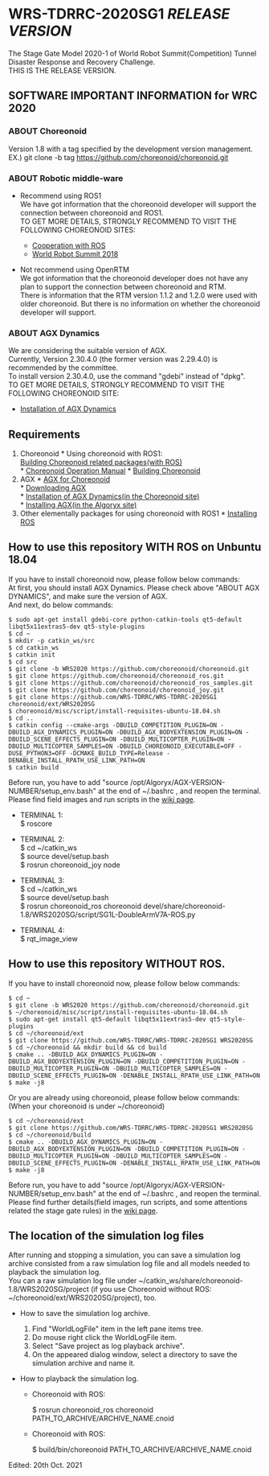 # WRS-TDRRC-2020SG1  _RELEASE VERSION_  
The Stage Gate Model 2020-1 of World Robot Summit(Competition) Tunnel Disaster Response and Recovery Challenge.  
THIS IS THE RELEASE VERSION.  

## SOFTWARE IMPORTANT INFORMATION for WRC 2020  
### ABOUT Choreonoid  
Version 1.8 with a tag specified by the development version management.  
EX.) git clone -b tag https://github.com/choreonoid/choreonoid.git  

### ABOUT Robotic middle-ware  
 * Recommend using ROS1  
We have got information that the choreonoid developer will support the connection between choreonoid and ROS1.  
TO GET MORE DETAILS, STRONGLY RECOMMEND TO VISIT THE FOLLOWING CHOREONOID SITES:

    * [Cooperation with ROS](https://choreonoid.org/en/documents/latest/ros/index.html)  
    * [World Robot Summit 2018](https://choreonoid.org/en/documents/latest/wrs2018/index.html)  

 * Not recommend using OpenRTM  
We got information that the choreonoid developer does not have any plan to support the connection between choreonoid and RTM.  
There is information that the RTM version 1.1.2 and 1.2.0 were used with older choreonoid. But there is no information on whether the choreonoid developer will support.  

### ABOUT AGX Dynamics  
We are considering the suitable version of AGX.  
Currently, Version 2.30.4.0 (the former version was 2.29.4.0) is recommended by the committee.  
To install version 2.30.4.0, use the command "gdebi" instead of "dpkg".  
TO GET MORE DETAILS, STRONGLY RECOMMEND TO VISIT THE FOLLOWING CHOREONOID SITE:

  * [Installation of AGX Dynamics](https://translate.google.com/translate?sl=auto&tl=en&u=https://choreonoid.org/ja/documents/latest/agxdynamics/install/install-agx-ubuntu.html%23id5)  

## Requirements  

  1. Choreonoid
    * Using choreonoid with ROS1:  
      [Building Choreonoid related packages(with ROS)](https://choreonoid.org/en/documents/latest/ros/build-choreonoid.html)  
    * [Choreonoid Operation Manual](https://choreonoid.org/en/manuals/latest/index.html)
    * [Building Choreonoid](https://choreonoid.org/en/manuals/latest/install/build-ubuntu.html#development-version)  
  2. AGX
    * [AGX for Choreonoid](https://choreonoid.org/en/manuals/latest/agxdynamics/index.html)  
    * [Downloading AGX](https://www.algoryx.se/download/?id=2592)  
    * [Installation of AGX Dynamics(in the Choreonoid site)](https://translate.google.com/translate?sl=auto&tl=en&u=https://choreonoid.org/ja/documents/latest/agxdynamics/install/install-agx-ubuntu.html%23id5)  
    * [Installing AGX(in the Algoryx site)](https://www.algoryx.se/documentation/complete/agx/tags/latest/UserManual/source/installation.html#install-on-ubuntu-16-04)  
  3. Other elementally packages for using choreonoid with ROS1
    * [Installing ROS](https://choreonoid.org/en/documents/latest/ros/install-ros.html)  

## How to use this repository WITH ROS on Unbuntu 18.04  
If you have to install choreonoid now, please follow below commands:  
At first, you should install AGX Dynamics. Please check above "ABOUT AGX DYNAMICS", and make sure the version of AGX.  
And next, do below commands:  

    $ sudo apt-get install gdebi-core python-catkin-tools qt5-default libqt5x11extras5-dev qt5-style-plugins  
    $ cd ~  
    $ mkdir -p catkin_ws/src  
    $ cd catkin_ws  
    $ catkin init  
    $ cd src  
    $ git clone -b WRS2020 https://github.com/choreonoid/choreonoid.git  
    $ git clone https://github.com/choreonoid/choreonoid_ros.git  
    $ git clone https://github.com/choreonoid/choreonoid_ros_samples.git  
    $ git clone https://github.com/choreonoid/choreonoid_joy.git  
    $ git clone https://github.com/WRS-TDRRC/WRS-TDRRC-2020SG1 choreonoid/ext/WRS2020SG  
    $ choreonoid/misc/script/install-requisites-ubuntu-18.04.sh  
    $ cd ..    
    $ catkin config --cmake-args -DBUILD_COMPETITION_PLUGIN=ON -DBUILD_AGX_DYNAMICS_PLUGIN=ON -DBUILD_AGX_BODYEXTENSION_PLUGIN=ON -DBUILD_SCENE_EFFECTS_PLUGIN=ON -DBUILD_MULTICOPTER_PLUGIN=ON -DBUILD_MULTICOPTER_SAMPLES=ON -DBUILD_CHOREONOID_EXECUTABLE=OFF -DUSE_PYTHON3=OFF -DCMAKE_BUILD_TYPE=Release -DENABLE_INSTALL_RPATH_USE_LINK_PATH=ON   
    $ catkin build  

Before run, you have to add "source /opt/Algoryx/AGX-VERSION-NUMBER/setup_env.bash" at the end of ~/.bashrc , and reopen the terminal.  
Please find field images and run scripts in the [wiki page](https://github.com/WRS-TDRRC/WRS-TDRRC-2020SG1/wiki).  

* TERMINAL 1:  
    $ roscore  

* TERMINAL 2:  
    $ cd ~/catkin_ws  
    $ source devel/setup.bash  
    $ rosrun choreonoid_joy node  

* TERMINAL 3:  
    $ cd ~/catkin_ws  
    $ source devel/setup.bash  
    $ rosrun choreonoid_ros choreonoid devel/share/choreonoid-1.8/WRS2020SG/script/SG1L-DoubleArmV7A-ROS.py  

* TERMINAL 4:  
    $ rqt_image_view  

## How to use this repository WITHOUT ROS.  
If you have to install choreonoid now, please follow below commands:  

    $ cd ~  
    $ git clone -b WRS2020 https://github.com/choreonoid/choreonoid.git  
    $ ~/choreonoid/misc/script/install-requisites-ubuntu-18.04.sh  
    $ sudo apt-get install qt5-default libqt5x11extras5-dev qt5-style-plugins  
    $ cd ~/choreonoid/ext  
    $ git clone https://github.com/WRS-TDRRC/WRS-TDRRC-2020SG1 WRS2020SG
    $ cd ~/choreonoid && mkdir build && cd build  
    $ cmake .. -DBUILD_AGX_DYNAMICS_PLUGIN=ON -DBUILD_AGX_BODYEXTENSION_PLUGIN=ON -DBUILD_COMPETITION_PLUGIN=ON -DBUILD_MULTICOPTER_PLUGIN=ON -DBUILD_MULTICOPTER_SAMPLES=ON -DBUILD_SCENE_EFFECTS_PLUGIN=ON -DENABLE_INSTALL_RPATH_USE_LINK_PATH=ON  
    $ make -j8  

Or you are already using choreonoid, please follow below commands:  
(When your choreonoid is under ~/choreonoid)  

    $ cd ~/choreonoid/ext  
    $ git clone https://github.com/WRS-TDRRC/WRS-TDRRC-2020SG1 WRS2020SG
    $ cd ~/choreonoid/build  
    $ cmake .. -DBUILD_AGX_DYNAMICS_PLUGIN=ON -DBUILD_AGX_BODYEXTENSION_PLUGIN=ON -DBUILD_COMPETITION_PLUGIN=ON -DBUILD_MULTICOPTER_PLUGIN=ON -DBUILD_MULTICOPTER_SAMPLES=ON -DBUILD_SCENE_EFFECTS_PLUGIN=ON -DENABLE_INSTALL_RPATH_USE_LINK_PATH=ON  
    $ make -j8  

Before run, you have to add "source /opt/Algoryx/AGX-VERSION-NUMBER/setup_env.bash" at the end of ~/.bashrc , and reopen the terminal.  
Please find further details(field images, run scripts, and some attentions related the stage gate rules) in the [wiki page](https://github.com/WRS-TDRRC/WRS-TDRRC-2020SG1/wiki).  

## The location of the simulation log files  
After running and stopping a simulation, you can save a simulation log archive consisted from a raw simulation log file and all models needed to playback the simulation log.  
You can a raw simulation log file under \~/catkin_ws/share/choreonoid-1.8/WRS2020SG/project (if you use Choreonoid without ROS: \~/choreonoid/ext/WRS2020SG/project), too.  

  * How to save the simulation log archive.  
    1. Find "WorldLogFile" item in the left pane items tree.  
    2. Do mouse right click the WorldLogFile item.  
    3. Select "Save project as log playback archive".  
    4. On the appeared dialog window, select a directory to save the simulation archive and name it.  

  * How to playback the simulation log.   

    * Choreonoid with ROS:

      $ rosrun choreonoid_ros choreonoid PATH_TO_ARCHIVE/ARCHIVE_NAME.cnoid  

    * Choreonoid with ROS:

      $ build/bin/choreonoid PATH_TO_ARCHIVE/ARCHIVE_NAME.cnoid  

Edited: 20th Oct. 2021
